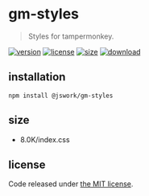 # gm-styles
> Styles for tampermonkey.

[![version][version-image]][version-url]
[![license][license-image]][license-url]
[![size][size-image]][size-url]
[![download][download-image]][download-url]

## installation
```shell
npm install @jswork/gm-styles
```

## size
- 8.0K/index.css

## license
Code released under [the MIT license](https://github.com/afeiship/gm-styles/blob/master/LICENSE.txt).

[version-image]: https://img.shields.io/npm/v/@jswork/gm-styles
[version-url]: https://npmjs.org/package/@jswork/gm-styles

[license-image]: https://img.shields.io/npm/l/@jswork/gm-styles
[license-url]: https://github.com/afeiship/gm-styles/blob/master/LICENSE.txt

[size-image]: https://img.shields.io/bundlephobia/minzip/@jswork/gm-styles
[size-url]: https://github.com/afeiship/gm-styles/blob/master/dist/gm-styles.min.js

[download-image]: https://img.shields.io/npm/dm/@jswork/gm-styles
[download-url]: https://www.npmjs.com/package/@jswork/gm-styles
